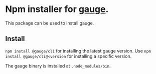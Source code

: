 # Npm installer for [gauge](https://github.com/getgauge/gauge). 

This package can be used to install gauge. 

## Install

`npm install @gauge/cli` for installing the latest gauge version. Use `npm install @gauge/cli@<version` for installing a specific version.

The gauge binary is installed at `.node_modules/bin`.